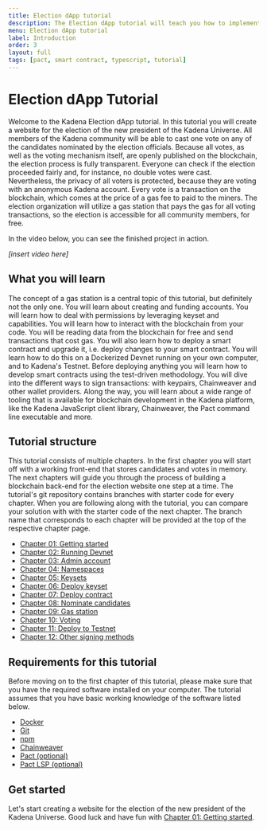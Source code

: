 ```yaml
---
title: Election dApp tutorial
description: The Election dApp tutorial will teach you how to implement a voting website that registers votes on the Kadena blockchain.
menu: Election dApp tutorial
label: Introduction
order: 3
layout: full
tags: [pact, smart contract, typescript, tutorial]
---
```


# Election dApp Tutorial

Welcome to the Kadena Election dApp tutorial. In this tutorial you will create a website for
the election of the new president of the Kadena Universe. All members of the Kadena
community will be able to cast one vote on any of the candidates nominated by the election
officials. Because all votes, as well as the voting mechanism itself, are openly published
on the blockchain, the election process is fully transparent. Everyone can check if the
election proceeded fairly and, for instance, no double votes were cast. Nevertheless, the
privacy of all voters is protected, because they are voting with an anonymous Kadena account.
Every vote is a transaction on the blockchain, which comes at the price of a gas fee to paid
to the miners. The election organization will utilize a gas station that pays the gas for
all voting transactions, so the election is accessible for all community members, for free.

In the video below, you can see the finished project in action.

*[insert video here]*

## What you will learn

The concept of a gas station is a central topic of this tutorial, but definitely not the only
one. You will learn about creating and funding accounts. You will learn how to deal with
permissions by leveraging keyset and capabilities. You will learn how to interact with the
blockchain from your code. You will be reading data from the blockchain for free and send
transactions that cost gas. You will also learn how to deploy a smart contract and upgrade it,
i.e. deploy changes to your smart contract. You will learn how to do this on a Dockerized Devnet
running on your own computer, and to Kadena's Testnet. Before deploying anything you will learn
how to develop smart contracts using the test-driven methodology. You will dive into the different
ways to sign transactions: with keypairs, Chainweaver and other wallet providers. Along the way,
you will learn about a wide range of tooling that is available for blockchain development in
the Kadena platform, like the Kadena JavaScript client library, Chainweaver, the Pact command
line executable and more.

## Tutorial structure

This tutorial consists of multiple chapters. In the first chapter you will start off with a
working front-end that stores candidates and votes in memory. The next chapters will guide
you through the process of building a blockchain back-end for the election website one
step at a time. The tutorial's git repository contains branches with starter code for every
chapter. When you are following along with the tutorial, you can compare your solution with
with the starter code of the next chapter. The branch name that corresponds to each chapter
will be provided at the top of the respective chapter page.

 * [Chapter 01: Getting started](/docs/build/guides/election-dapp-tutorial/01-getting-started)
 * [Chapter 02: Running Devnet](/docs/build/guides/election-dapp-tutorial/02-running-devnet)
 * [Chapter 03: Admin account](/docs/build/guides/election-dapp-tutorial/03-admin-account)
 * [Chapter 04: Namespaces](/docs/build/guides/election-dapp-tutorial/04-namespaces)
 * [Chapter 05: Keysets](/docs/build/guides/election-dapp-tutorial/05-keysets)
 * [Chapter 06: Deploy keyset](/docs/build/guides/election-dapp-tutorial/06-deploy-keyset)
 * [Chapter 07: Deploy contract](/docs/build/guides/election-dapp-tutorial/07-deploy-contract)
 * [Chapter 08: Nominate candidates](/docs/build/guides/election-dapp-tutorial/08-nominate-candidates)
 * [Chapter 09: Gas station](/docs/build/guides/election-dapp-tutorial/09-gas-station)
 * [Chapter 10: Voting](/docs/build/guides/election-dapp-tutorial/10-voting)
 * [Chapter 11: Deploy to Testnet](/docs/build/guides/election-dapp-tutorial/11-deploy-to-testnet)
 * [Chapter 12: Other signing methods](/docs/build/guides/election-dapp-tutorial/12-other-signing-methods)


## Requirements for this tutorial

Before moving on to the first chapter of this tutorial, please make sure that you have the
required software installed on your computer. The tutorial assumes that you have basic
working knowledge of the software listed below.

 - [Docker](https://docs.docker.com/get-docker/)
 - [Git](https://git-scm.com/downloads)
 - [npm](https://docs.npmjs.com/downloading-and-installing-node-js-and-npm)
 - [Chainweaver](https://github.com/kadena-io/chainweaver/releases)
 - [Pact (optional)](https://github.com/kadena-io/pact#installing-pact)
 - [Pact LSP (optional)](https://github.com/kadena-io/pact-lsp/releases)

## Get started

Let's start creating a website for the election of the new president of the Kadena Universe.
Good luck and have fun with [Chapter 01: Getting started](/docs/build/guides/election-dapp-tutorial/01-getting-started).
